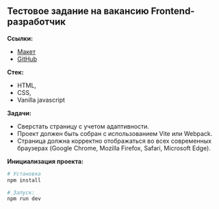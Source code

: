 ## Тестовое задание на вакансию Frontend-разработчик

**Ссылки:**  
- [Макет](https://www.figma.com/design/yVsjlS26jtSJpoGssHzsgs/%D0%A2%D0%B5%D1%81%D1%82%D0%BE%D0%B2%D0%BE%D0%B5-%D0%B7%D0%B0%D0%B4%D0%B0%D0%BD%D0%B8%D0%B5-%D0%B0%D0%B2%D0%B3%D1%83%D1%81%D1%82-2024?node-id=116-1381&m=dev&t=EIKvaUMfW7FOG3Ws-1)  
- [GitHub](https://github.com/Safonov17)

**Стек:**  
- HTML, 
- CSS, 
- Vanilla javascript  

**Задачи:** 
- Сверстать страницу с учетом адаптивности.
- Проект должен быть собран с использованием Vite или Webpack. 
- Страница должна корректно отображаться во всех современных браузерах (Google Chrome, Mozilla Firefox, Safari, Microsoft Edge).

**Инициализация проекта:** 
```bash
# Установка
npm install

# Запуск:
npm run dev
```